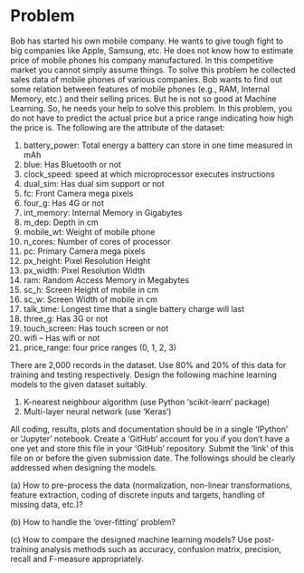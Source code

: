 # Problem

Bob has started his own mobile company. He wants to give tough fight to big companies like Apple, Samsung, etc. He does not know how to estimate price of mobile phones his company manufactured. In this competitive market you cannot simply assume things. To solve this problem he collected sales data of mobile phones of various companies. Bob wants to find out some relation between features of mobile phones (e.g., RAM, Internal Memory, etc.) and their selling prices. But he is not so good at Machine Learning. So, he needs your help to solve this problem. In this problem, you do not have to predict the actual price but a price range indicating how high the price is. The following are the attribute of the dataset:

1.	battery_power: Total energy a battery can store in one time measured in mAh
2.	blue: Has Bluetooth or not
3.	clock_speed: speed at which microprocessor executes instructions
4.	dual_sim: Has dual sim support or not
5.	fc: Front Camera mega pixels
6.	four_g: Has 4G or not
7.	int_memory: Internal Memory in Gigabytes
8.	m_dep: Depth in cm
9.	mobile_wt: Weight of mobile phone
10.	n_cores: Number of cores of processor
11.	pc: Primary Camera mega pixels
12.	px_height: Pixel Resolution Height
13.	px_width: Pixel Resolution Width
14.	ram: Random Access Memory in Megabytes
15.	sc_h: Screen Height of mobile in cm
16.	sc_w: Screen Width of mobile in cm
17.	talk_time: Longest time that a single battery charge will last
18.	three_g: Has 3G or not
19.	touch_screen: Has touch screen or not
20.	wifi – Has wifi or not
21.	price_range: four price ranges (0, 1, 2, 3)
	
There are 2,000 records in the dataset. Use 80% and 20% of this data for training and testing respectively.
Design the following machine learning models to the given dataset suitably.

1.	K-nearest neighbour algorithm (use Python ‘scikit-learn’ package)
2.	Multi-layer neural network (use ‘Keras’)
   
All coding, results, plots and documentation should be in a single ‘IPython’ or ‘Jupyter’ notebook. Create a ‘GitHub’ account for you if you don’t have a one yet and store this file in your ‘GitHub’ repository. Submit the ‘link’ of this file on or before the given submission date.
The followings should be clearly addressed when designing the models.

(a)		How to pre-process the data (normalization, non-linear transformations, feature extraction, coding of discrete inputs and targets, handling of missing data, etc.)?

(b)		How to handle the ‘over-fitting’ problem?

(c)		How to compare the designed machine learning models? Use post-training analysis methods such as accuracy, confusion matrix, precision, recall and F-measure appropriately.


